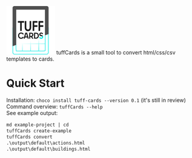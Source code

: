 ![tuffCards Logo](https://github.com/tuffff/tuffff-cards/blob/main/res/icon.png?raw=true)
tuffCards is a small tool to convert html/css/csv templates to cards.

# Quick Start
Installation: `choco install tuff-cards --version 0.1` (it's still in review)\
Command overview: `tuffCards --help`\
See example output:
```
md example-project | cd
tuffCards create-example
tuffCards convert
.\output\default\actions.html
.\output\default\buildings.html
```
